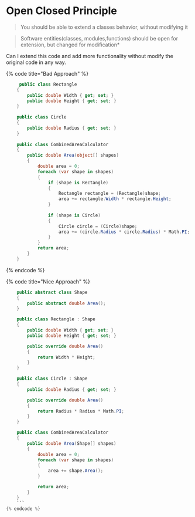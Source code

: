 # Open Closed Principle

> You should be able to extend a classes behavior, without modifying it

> Software entities(classes, modules,functions) should be open for extension, but changed for modification\*

Can I extend this code and add more functionality without modify the original code in any way.

{% code title="Bad Approach" %}
```csharp
     public class Rectangle
    {
        public double Width { get; set; }
        public double Height { get; set; }
    }
    
    public class Circle
    {
        public double Radius { get; set; }
    }
    
    public class CombinedAreaCalculator
    {
        public double Area(object[] shapes)
        {
            double area = 0;
            foreach (var shape in shapes)
            {
                if (shape is Rectangle)
                {
                    Rectangle rectangle = (Rectangle)shape;
                    area += rectangle.Width * rectangle.Height;
                }
                
                if (shape is Circle)
                {
                    Circle circle = (Circle)shape;
                    area += (circle.Radius * circle.Radius) * Math.PI;
                }
            }
            return area;
        }
    }
```
{% endcode %}



{% code title="Nice Approach" %}
```csharp
    public abstract class Shape
    {
        public abstract double Area();
    }

    public class Rectangle : Shape
    {
        public double Width { get; set; }
        public double Height { get; set; }

        public override double Area()
        {
            return Width * Height;
        }
    }

    public class Circle : Shape
    {
        public double Radius { get; set; }

        public override double Area()
        {
            return Radius * Radius * Math.PI;
        }
    }

    public class CombinedAreaCalculator
    {
        public double Area(Shape[] shapes)
        {
            double area = 0;
            foreach (var shape in shapes)
            {
                area += shape.Area();
            }

            return area;
        }
    }
    ```
{% endcode %}

